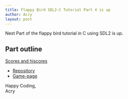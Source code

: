 ```yaml
---
title: Flappy Bird SDL2-C Tutorial Part 4 is up
author: Acry
layout: post
---
```


Next Part of the flappy bird tutorial in C using SDL2 is up.

## Part outline

[Scores and hiscores](https://github.com/Acry/flappy/blob/master/DevDox/FlappyBird_4.md)

- [Repository](https://github.com/Acry/flappy)
- [Game-page](https://acry.github.io/flappy.html)

Happy Coding,<br>
Acry
